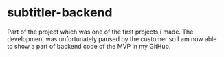 # subtitler-backend
Part of the project which was one of the first projects i made. The development was unfortunately paused by the customer so I am now able to show a part of backend code of the MVP in my GitHub.
